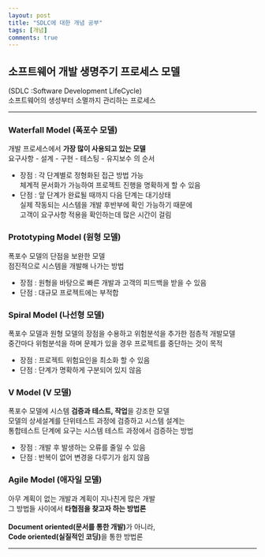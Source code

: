 ```yaml
---
layout: post
title: "SDLC에 대한 개념 공부"
tags: [개념]
comments: true
---
```


## 소프트웨어 개발 생명주기 프로세스 모델 
(SDLC :Software Development LifeCycle) <br>
소프트웨어의 생성부터 소멸까지 관리하는 프로세스

---

### Waterfall Model (폭포수 모델) 

<p>

개발 프로세스에서 <strong>가장 많이 사용되고 있는 모델</strong><br>
요구사항 - 설계 - 구현 - 테스팅 - 유지보수 의 순서<br>
<ul>

<li> 장점 : 
각 단계별로 정형화된 접근 방법 가능<br>
체계적 문서화가 가능하여 프로젝트 진행을 명확하게 할 수 있음</li>
<li> 단점 : 
앞 단계가 완료될 때까지 다음 단계는 대기상태<br>
실제 작동되는 시스템을 개발 후반부에 확인 가능하기 때문에<br>
고객이 요구사항 적용을 확인하는데 많은 시간이 걸림</li>

</ul>

</p>

### Prototyping Model (원형 모델) 

<p>

폭포수 모델의 단점을 보완한 모델<br>
점진적으로 시스템을 개발해 나가는 방법<br>
<ul>

<li> 장점 : 원형을 바탕으로 빠른 개발과 고객의 피드백을 받을 수 있음</li>
<li> 단점 : 대규모 프로젝트에는 부적합 </li>

</ul>

</p>


### Spiral Model (나선형 모델) 

<p>

폭포수 모델과 원형 모델의 장점을 수용하고 위험분석을 추가한 점층적 개발모델<br>
중간마다 위험분석을 하며 문제가 있을 경우 프로젝트를 중단하는 것이 목적<br>
<ul>

<li> 장점 : 프로젝트 위험요인을 최소화 할 수 있음</li>
<li> 단점 : 단계가 명확하게 구분되어 있지 않음 </li>

</ul>

</p>

### V Model (V 모델) 

<p>

폭포수 모델에 시스템 <strong>검증과 테스트, 작업</strong>을 강조한 모델<br>
모델의 상세설계를 단위테스트 과정에 검증하고 시스템 설계는<br>
통합테스트 단계에 요구는 시스템 테스트 과정에서 검증하는 방법<br>
<ul>

<li> 장점 : 개발 후 발생하는 오류를 줄일 수 있음</li>
<li> 단점 : 반복이 없어 변경을 다루기가 쉽지 않음 </li>

</ul>

</p>

### Agile Model (애자일 모델) 

<p>

아무 계획이 없는 개발과 계획이 지나친게 많은 개발<br>
그 방법들 사이에서 <strong>타협점을 찾고자 하는 방법론</strong><br>
<br>
<strong>Document oriented(문서를 통한 개발)</strong>가 아니라,<br>
<strong>Code oriented(실질적인 코딩)</strong>을 통한 방법론<br>

</p>

---
